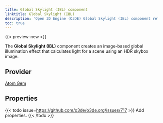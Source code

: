 ```yaml
---
title: Global Skylight (IBL) component
linktitle: Global Skylight (IBL)
description: 'Open 3D Engine (O3DE) Global Skylight (IBL) component reference.'
toc: true
---
```


{{< preview-new >}}

The **Global Skylight (IBL)** component creates an image-based global illumination effect that calculates light for a scene using an HDR skybox image. 


## Provider ##

[Atom Gem](/docs/user-guide/gems/reference/rendering/atom/atom/)


## Properties

{{< todo issue=https://github.com/o3de/o3de.org/issues/717 >}}
Add properties.
{{< /todo >}}